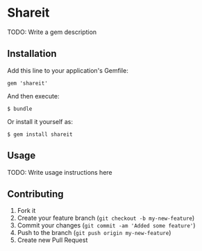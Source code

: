 # Shareit

TODO: Write a gem description

## Installation

Add this line to your application's Gemfile:

    gem 'shareit'

And then execute:

    $ bundle

Or install it yourself as:

    $ gem install shareit

## Usage

TODO: Write usage instructions here

## Contributing

1. Fork it
2. Create your feature branch (`git checkout -b my-new-feature`)
3. Commit your changes (`git commit -am 'Added some feature'`)
4. Push to the branch (`git push origin my-new-feature`)
5. Create new Pull Request
